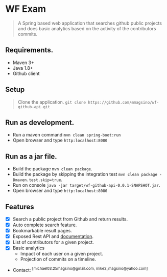 # WF Exam

> A Spring based web application that searches github public projects and does basic analytics based on the activity of the contributors commits.

## Requirements.

- Maven 3+
- Java 1.8+
- Github client

## Setup

> Clone the application. `git clone https://github.com/mmagsino/wf-github-api.git`

## Run as development.

- Run a maven command `mvn clean spring-boot:run`
- Open browser and type `http:localhost:8080`

## Run as a jar file.

- Build the package `mvn clean package`.
- Build the package by skipping the integration test `mvn clean package -Dmaven.test.skip=true`.
- Run on console `java -jar target/wf-github-api-0.0.1-SNAPSHOT.jar`.
- Open browser and type `http:localhost:8080`

## Features

- [x] Search a public project from Github and return results.
- [x] Auto complete search feature.
- [x] Bookmarkable result pages.
- [x] Exposed Rest API and [documentation](http://localhost:8080/swagger-ui.html).
- [x] List of contributors for a given project.
- [x] Basic analytics 
   - Impact of each user on a given project.
   - Projection of commits on a timeline.

<ul>
    <li>
       Contact: <sup>[michael03.25magsino@gmail.com, mike2_magsino@yahoo.com]</sup>
    </li>
</ul>